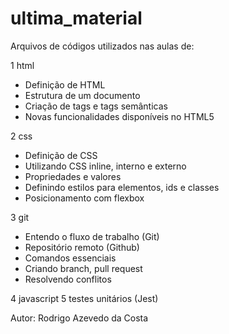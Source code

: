 # ultima_material
Arquivos de códigos utilizados nas aulas de:
 
1 html
  - Definição de HTML
  - Estrutura de um documento
  - Criação de tags e tags semânticas
  - Novas funcionalidades disponíveis no HTML5
  
2 css
  - Definição de CSS
  - Utilizando CSS inline, interno e externo
  - Propriedades e valores
  - Definindo estilos para elementos, ids e classes
  - Posicionamento com flexbox
  
3 git
  - Entendo o fluxo de trabalho (Git)
  - Repositório remoto (Github)
  - Comandos essenciais
  - Criando branch, pull request
  - Resolvendo conflitos
  
4 javascript
5 testes unitários (Jest)

Autor: Rodrigo Azevedo da Costa
